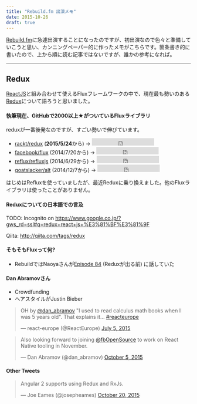 ```yaml
---
title: "Rebuild.fm 出演メモ"
date: 2015-10-26
draft: true
---
```


[Rebuild.fm](http://rebuild.fm/)に急遽出演することになったのですが、初出演なので色々と準備していこうと思い、カンニングペーパー的に作ったメモがこちらです。箇条書き的に書いたので、上から順に読む記事ではないですが、誰かの参考になれば。

---

## Redux

[ReactJS](https://facebook.github.io/react/)と組み合わせて使えるFluxフレームワークの中で、現在最も勢いのある[Redux](https://github.com/rackt/redux)について語ろうと思いました。

#### 執筆現在、GitHubで2000以上★がついているFluxライブラリ

reduxが一番後発なのですが、すごい勢いで伸びています。

- [rackt/redux](https://github.com/rackt/redux) (<strong>2015/5/24</strong>から) → <iframe src="https://ghbtns.com/github-btn.html?user=rackt&repo=redux&type=star&count=true" frameborder="0" scrolling="0" width="170px" height="20px"></iframe>
- [facebook/flux](https://github.com/facebook/flux) (2014/7/20から) → <iframe src="https://ghbtns.com/github-btn.html?user=facebook&repo=flux&type=star&count=true" frameborder="0" scrolling="0" width="170px" height="20px"></iframe>
- [reflux/refluxjs](https://github.com/reflux/refluxjs) (2014/6/29から) → <iframe src="https://ghbtns.com/github-btn.html?user=reflux&repo=refluxjs&type=star&count=true" frameborder="0" scrolling="0" width="170px" height="20px"></iframe>
- [goatslacker/alt](https://github.com/goatslacker/alt) (2014/12/7から) → <iframe src="https://ghbtns.com/github-btn.html?user=goatslacker&repo=alt&type=star&count=true" frameborder="0" scrolling="0" width="170px" height="20px"></iframe>

はじめはRefluxを使っていましたが、最近Reduxに乗り換えました。他のFluxライブラリは使ったことがありません。

#### Reduxについての日本語での言及

TODO: Incognito on https://www.google.co.jp/?gws_rd=ssl#q=redux+react+js+%E3%81%BF%E3%81%9F

Qiita: http://qiita.com/tags/redux

#### そもそもFluxって何?

- RebuildではNaoyaさんが[Episode 84](http://rebuild.fm/84/) (Reduxが出る前) に話していた

#### Dan Abramovさん

- Crowdfunding
- ヘアスタイルがJustin Bieber

<blockquote class="twitter-tweet" lang="en"><p lang="en" dir="ltr">OH by <a href="https://twitter.com/dan_abramov">@dan_abramov</a> &quot;I used to read calculus math books when I was 5 years old&quot;. That explains it... <a href="https://twitter.com/hashtag/reacteurope?src=hash">#reacteurope</a></p>&mdash; react-europe (@ReactEurope) <a href="https://twitter.com/ReactEurope/status/617781858651254784">July 5, 2015</a></blockquote>

<blockquote class="twitter-tweet" lang="en"><p lang="en" dir="ltr">Also looking forward to joining <a href="https://twitter.com/fbOpenSource">@fbOpenSource</a> to work on React Native tooling in November.</p>&mdash; Dan Abramov (@dan_abramov) <a href="https://twitter.com/dan_abramov/status/650968538564444160">October 5, 2015</a></blockquote>

#### Other Tweets

<blockquote class="twitter-tweet" lang="en"><p lang="en" dir="ltr">Angular 2 supports using Redux and RxJs.</p>&mdash; Joe Eames (@josepheames) <a href="https://twitter.com/josepheames/status/656393992469368832">October 20, 2015</a></blockquote>
